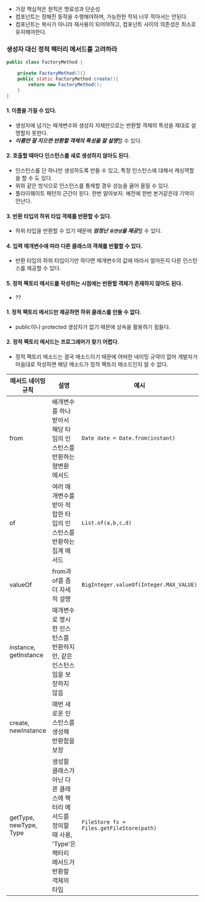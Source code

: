 
- 가장 핵심적은 원칙은 명료성과 단순성
- 컴포넌트는 정해진 동작을 수행해야하며, 가능한한 작되 너무 작아서는 안된다.
- 컴포넌트는 복사가 아니라 재사용이 되어야하고, 컴포넌트 사이의 의존성은 최소로 유지해야한다.


### 생성자 대신 정적 팩터리 메서드를 고려하라
```java
public class FactoryMethod {

    private FactoryMethod(){}
    public static FactoryMethod create(){
        return new FactoryMethod();
    }
}
```

#### 1. 이름을 가질 수 있다.
- 생성자에 넘기는 매개변수와 생성자 자체만으로는 반환할 객체의 특성을 제대로 설명할지 못한다.
- ***이름만 잘 지으면 반환할 객체의 특성을 잘 설명***할 수 있다.
#### 2. 호출할 때마다 인스턴스를 새로 생성하지 않아도 된다.
- 인스턴스를 단 하나만 생성하도록 만들 수 있고, 특정 인스턴스에 대해서 캐싱역할을 할 수 도 있다.
- 위와 같은 방식으로 인스턴스를 통제할 경우 성능을 끓어 올릴 수 있다.
- 플라이웨이트 패턴의 근간이 된다. 한번 알아보자. 예전에 한번 본거같은데 기억이 안난다.
#### 3. 반환 타입의 하위 타입 객체를 반환할 수 있다.
- 하위 타입을 반환할 수 있기 때문에 ***엄청난 `유연성`을 제공***할 수 있다.
#### 4. 입력 매개변수에 따라 다른 클래스의 객체를 반활할 수 있다.
- 반환 타입의 하위 타입이기만 하다면 매개변수의 값에 따라서 얼마든지 다른 인스턴스를 제공할 수 있다.
#### 5. 정적 팩토리 메서드를 작성하는 시점에는 반환할 객체가 존재하지 않아도 된다.
- ??

#### 1. 정적 팩토리 메서드만 제공하면 하위 클래스를 만들 수 없다.
- public이나 protected 생성자가 없기 때문에 상속을 활용하기 힘들다.

#### 2. 정적 팩토리 메서드는 프로그래머가 찾기 어렵다.
- 정적 팩토리 메소드는 결국 메소드이기 때문에 어떠한 네이밍 규약이 없어 개발자가 마음대로 작성하면 해당 메소드가 정적 팩토리 메소드인지 알 수 없다.
  
|메서드 네이밍 규칙|설명|예시|
|---|---|---|
|from|배개변수를 하나 받아서 해당 타임의 인스턴스를 반환하는 형변환 메서드|`Date date = Date.from(instant)`|
|of|여러 매개변수를 받아 적합한 타입의 인스턴스를 반환하는 집계 메서드|`List.of(a,b,c,d)`|
|valueOf|from과 of를 좀 더 자세히 설명|`BigInteger.valueOf(Integer.MAX_VALUE)`|
|instance, getInstance|매개변수로 명시한 인스턴스를 반환하지만, 같은 인스턴스임을 보장하지 않음||
|create, newInstance|매번 새로운 인스턴스를 생성해 반환함을 보장||
|getType, newType, Type|생성할 클래스가 아닌 다른 클래스에 팩터리 메서드를 정의할 때 사용, 'Type'은 팩터리 메서드가 반환할 객체의 타입|`FileStore fs = Files.getFileStore(path)`|


